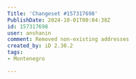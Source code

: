 ```yaml
---
Title: 'Changeset #157317698'
PublishDate: 2024-10-01T00:04:38Z
id: 157317698
user: anshanin
comment: Removed non-existing addresses
created_by: iD 2.30.2
tags:
- Montenegro

---
```

